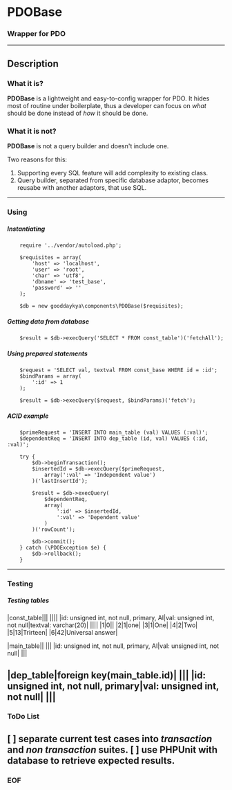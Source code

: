 # PDOBase

### Wrapper for PDO
---
## Description

### What it is?

**PDOBase** is a lightweight and easy-to-config wrapper for PDO. It hides most of routine under 
boilerplate, thus a developer can focus on *what* should be done instead of *how* it should be done.

### What it is not?
**PDOBase** is not a query builder and doesn't include one. 

Two reasons for this:
1. Supporting every SQL feature will add complexity to existing class.
2. Query builder, separated from specific database adaptor, becomes reusabe with another adaptors, that use SQL.
---
### Using
##### Instantiating
```
    require '../vendor/autoload.php';

    $requisites = array(
        'host' => 'localhost',
        'user' => 'root',
        'char' => 'utf8',
        'dbname' => 'test_base',
        'password' => ''
    );

    $db = new gooddaykya\components\PDOBase($requisites);
```
##### Getting data from database
```
    $result = $db->execQuery('SELECT * FROM const_table')('fetchAll');
```
##### Using prepared statements
```
    $request = 'SELECT val, textval FROM const_base WHERE id = :id';
    $bindParams = array(
        ':id' => 1
    );
    
    $result = $db->execQuery($request, $bindParams)('fetch');
```
##### ACID example
```
    $primeRequest = 'INSERT INTO main_table (val) VALUES (:val)';
    $dependentReq = 'INSERT INTO dep_table (id, val) VALUES (:id, :val)';

    try {
        $db->beginTransaction();
        $insertedId = $db->execQuery($primeRequest,
            array(':val' => 'Independent value')
        )('lastInsertId');
        
        $result = $db->execQuery(
            $dependentReq,
            array(
                ':id' => $insertedId,
                ':val' => 'Dependent value'
            )
        )('rowCount');
        
        $db->commit();
    } catch (\PDOException $e) {
        $db->rollback();
    }
```
---
### Testing
##### Testing tables

|const_table|||
||||
|id: unsigned int, not null, primary, AI|val: unsigned int, not null|textval: varchar(20)|
||||
|1|0||
|2|1|one|
|3|1|One|
|4|2|Two|
|5|13|Trirteen|
|6|42|Universal answer|

|main_table||
|||
|id: unsigned int, not null, primary, AI|val: unsigned int, not null|
|||

|dep_table|foreign key(main_table.id)|
|||
|id: unsigned int, not null, primary|val: unsigned int, not null|
|||
---
### ToDo List
[ ] separate current test cases into *transaction* and *non transaction* suites.
[ ] use PHPUnit with database to retrieve expected results.
---
### EOF